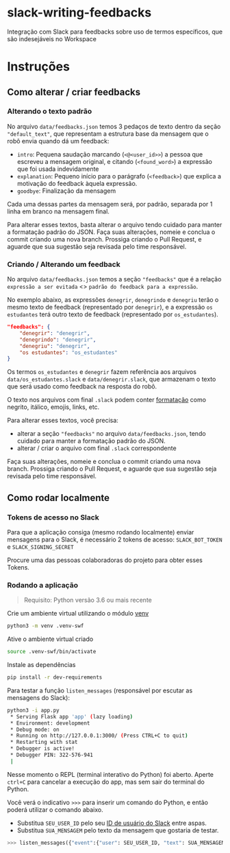 # slack-writing-feedbacks

Integração com Slack para feedbacks sobre uso de termos específicos, que são indesejáveis no Workspace

# Instruções

## Como alterar / criar feedbacks

### Alterando o texto padrão

No arquivo `data/feedbacks.json` temos 3 pedaços de texto dentro da seção `"default_text"`, que representam a estrutura base da mensagem que o robô envia quando dá um feedback:
- `intro`: Pequena saudação marcando (`<@<user_id>>`) a pessoa que escreveu a mensagem original, e citando (`<found_word>`) a expressão que foi usada indevidamente
- `explanation`: Pequeno início para o parágrafo (`<feedback>`) que explica a motivação do feedback àquela expressão.
- `goodbye`: Finalização da mensagem

Cada uma dessas partes da mensagem será, por padrão, separada por 1 linha em branco na mensagem final.

Para alterar esses textos, basta alterar o arquivo tendo cuidado para manter a formatação padrão do JSON. Faça suas alterações, nomeie e conclua o commit criando uma nova branch. Prossiga criando o Pull Request, e aguarde que sua sugestão seja revisada pelo time responsável.

### Criando / Alterando um feedback

No arquivo `data/feedbacks.json` temos a seção `"feedbacks"` que é a relação `expressão a ser evitada` <> `padrão do feedback para a expressão`.

No exemplo abaixo, as expressões `denegrir`, `denegrindo` e `denegriu` terão o mesmo texto de feedback (representado por `denegrir`), e a expressão `os estudantes` terá outro texto de feedback (representado por `os_estudantes`).

```json
"feedbacks": {
    "denegrir": "denegrir",
    "denegrindo": "denegrir",
    "denegriu": "denegrir",
    "os estudantes": "os_estudantes"
}
```

Os termos `os_estudantes` e `denegrir` fazem referência aos arquivos `data/os_estudantes.slack` e `data/denegrir.slack`, que armazenam o texto que será usado como feedback na resposta do robô.

O texto nos arquivos com final `.slack` podem conter [formatação](https://api.slack.com/reference/surfaces/formatting) como negrito, itálico, emojis, links, etc.

Para alterar esses textos, você precisa:
- alterar a seção `"feedbacks"` no arquivo `data/feedbacks.json`, tendo cuidado para manter a formatação padrão do JSON.
- alterar / criar o arquivo com final `.slack` correspondente

Faça suas alterações, nomeie e conclua o commit criando uma nova branch. Prossiga criando o Pull Request, e aguarde que sua sugestão seja revisada pelo time responsável.

## Como rodar localmente

### Tokens de acesso no Slack

Para que a aplicação consiga (mesmo rodando localmente) enviar mensagens para o Slack, é necessário 2 tokens de acesso: `SLACK_BOT_TOKEN` e `SLACK_SIGNING_SECRET`

Procure uma das pessoas colaboradoras do projeto para obter esses Tokens.

### Rodando a aplicação
> Requisito: Python versão 3.6 ou mais recente

Crie um ambiente virtual utilizando o módulo [venv](https://docs.python.org/pt-br/3/library/venv.html)

```bash
python3 -m venv .venv-swf
```

Ative o ambiente virtual criado

```bash
source .venv-swf/bin/activate
```

Instale as dependências

```bash
pip install -r dev-requirements
```

Para testar a função `listen_messages` (responsável por escutar as mensagens do Slack):

```bash
python3 -i app.py
 * Serving Flask app 'app' (lazy loading)
 * Environment: development
 * Debug mode: on
 * Running on http://127.0.0.1:3000/ (Press CTRL+C to quit)
 * Restarting with stat
 * Debugger is active!
 * Debugger PIN: 322-576-941
 |
```

Nesse momento o REPL (terminal interativo do Python) foi aberto. Aperte `ctrl+C` para cancelar a execução do app, mas sem sair do terminal do Python.

Você verá o indicativo `>>>` para inserir um comando do Python, e então poderá utilizar o comando abaixo. 
- Substitua `SEU_USER_ID` pelo seu [ID de usuário do Slack](https://www.workast.com/help/articles/61000165203/) entre aspas. 
- Substitua `SUA_MENSAGEM` pelo texto da mensagem que gostaria de testar.

```python
>>> listen_messages({"event":{"user": SEU_USER_ID, "text": SUA_MENSAGEM}})
```


